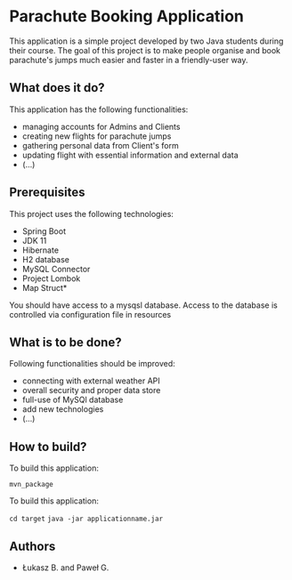 # Parachute Booking Application

This application is a simple project developed by two Java students during their course. The goal of this project is to make people organise and book parachute's jumps much easier and faster in a friendly-user way. 

## What does it do?
This application has the following functionalities:
- managing accounts for Admins and Clients
- creating new flights for parachute jumps
- gathering personal data from Client's form
- updating flight with essential information and external data
- (...)

## Prerequisites
This project uses the following technologies:
- Spring Boot
- JDK 11
- Hibernate
- H2 database
- MySQL Connector
- Project Lombok
- Map Struct*

You should have access to a mysqsl database. Access to the database is controlled via configuration file in resources

## What is to be done?
Following functionalities should be improved:
- connecting with external weather API
- overall security and proper data store
- full-use of MySQl database
- add new technologies
- (...)


## How to build?
To build this application:

`
mvn_package
`

To build this application:

`cd target`
`java -jar applicationname.jar`

## Authors
- Łukasz B. and Paweł G.
